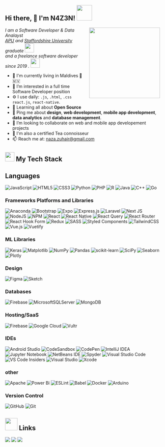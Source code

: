 

<h2> Hi there, 👋 I'm N4Z3N! <img src="https://media.giphy.com/media/mGcNjsfWAjY5AEZNw6/giphy.gif" width="50"></h2>
<img align='right' src="https://media.giphy.com/media/ieyl9zmCjO4b4t6qoY/giphy.gif" width="230">
<p>
<em>I am a Software Developer & Data Analayst 
</br>
<a href="https://www.apu.edu.my/">APU</a> and <a href="https://www.staffs.ac.uk/">Staffordshire University </a> graduate <img src="https://media.giphy.com/media/fYSnHlufseco8Fh93Z/giphy.gif" width="30">
</br>
and a freelance software developer since 2019 .
<img src="https://media.giphy.com/media/WUlplcMpOCEmTGBtBW/giphy.gif" width="30"> 
</em></p>


- 🏢 I'm currently living in Maldives 🌴 🇲🇻
- 👀 I’m interested in a full time Software Developer position
- ⚙️ I use daily: `.js`, `.html`, `.css` `react.js`, `react-native`.
- 🌱 Learning all about **Open Source**
- 💬 Ping me about **design**, **web development**, **mobile app development**, **data analytics** and **database management**.
- 💞️ I’m looking to collaborate on web and mobile app developement projects
- 🍵 I'm also a certified Tea connoisseur
- 📫 Reach me at: naza.zuhair@gmail.com

<h2><img src="https://media.giphy.com/media/QssGEmpkyEOhBCb7e1/giphy.gif" width="30"> My Tech Stack </h2>

## Languages
![JavaScript](https://img.shields.io/badge/-JavaScript-%23F7DF1C?style=for-the-badge&logo=javascript&logoColor=000000&labelColor=%23F7DF1C&color=%23FFCE5A)
![HTML5](https://img.shields.io/badge/-HTML5-%23E44D27?style=for-the-badge&logo=html5&logoColor=ffffff)
![CSS3](https://img.shields.io/badge/-CSS3-%231572B6?style=for-the-badge&logo=css3)
![Python](https://img.shields.io/badge/python-3670A0?style=for-the-badge&logo=python&logoColor=ffdd54)
![PHP](https://img.shields.io/badge/php-%23777BB4.svg?style=for-the-badge&logo=php&logoColor=white)
![R](https://img.shields.io/badge/r-%23276DC3.svg?style=for-the-badge&logo=r&logoColor=white)
![Java](https://img.shields.io/badge/java-%23ED8B00.svg?style=for-the-badge&logo=java&logoColor=white)
![C++](https://img.shields.io/badge/-C++-00599C?style=for-the-badge&logo=c)
![Go](https://img.shields.io/badge/go-%2300ADD8.svg?style=for-the-badge&logo=go&logoColor=white)


### Frameworks Platforms and Libraries
![Anaconda](https://img.shields.io/badge/Anaconda-%2344A833.svg?style=for-the-badge&logo=anaconda&logoColor=white)
![Bootstrap](https://img.shields.io/badge/bootstrap-%23563D7C.svg?style=for-the-badge&logo=bootstrap&logoColor=white)
![Expo](https://img.shields.io/badge/expo-1C1E24?style=for-the-badge&logo=expo&logoColor=#D04A37)
![Express.js](https://img.shields.io/badge/express.js-%23404d59.svg?style=for-the-badge&logo=express&logoColor=%2361DAFB)
![Laravel](https://img.shields.io/badge/laravel-%23FF2D20.svg?style=for-the-badge&logo=laravel&logoColor=white)
![Next JS](https://img.shields.io/badge/Next-black?style=for-the-badge&logo=next.js&logoColor=white)
![NodeJS](https://img.shields.io/badge/node.js-6DA55F?style=for-the-badge&logo=node.js&logoColor=white)
![NPM](https://img.shields.io/badge/NPM-%23000000.svg?style=for-the-badge&logo=npm&logoColor=white)
![React](https://img.shields.io/badge/react-%2320232a.svg?style=for-the-badge&logo=react&logoColor=%2361DAFB)
![React Native](https://img.shields.io/badge/react_native-%2320232a.svg?style=for-the-badge&logo=react&logoColor=%2361DAFB)
![React Query](https://img.shields.io/badge/-React%20Query-FF4154?style=for-the-badge&logo=react%20query&logoColor=white)
![React Router](https://img.shields.io/badge/React_Router-CA4245?style=for-the-badge&logo=react-router&logoColor=white)
![React Hook Form](https://img.shields.io/badge/React%20Hook%20Form-%23EC5990.svg?style=for-the-badge&logo=reacthookform&logoColor=white)
![Redux](https://img.shields.io/badge/redux-%23593d88.svg?style=for-the-badge&logo=redux&logoColor=white)
![SASS](https://img.shields.io/badge/SASS-hotpink.svg?style=for-the-badge&logo=SASS&logoColor=white)
![Styled Components](https://img.shields.io/badge/styled--components-DB7093?style=for-the-badge&logo=styled-components&logoColor=white)
![TailwindCSS](https://img.shields.io/badge/tailwindcss-%2338B2AC.svg?style=for-the-badge&logo=tailwind-css&logoColor=white)
![Vue.js](https://img.shields.io/badge/vuejs-%2335495e.svg?style=for-the-badge&logo=vuedotjs&logoColor=%234FC08D)
![Vuetify](https://img.shields.io/badge/Vuetify-1867C0?style=for-the-badge&logo=vuetify&logoColor=AEDDFF)


### ML Libraries
![Keras](https://img.shields.io/badge/Keras-%23D00000.svg?style=for-the-badge&logo=Keras&logoColor=white)
![Matplotlib](https://img.shields.io/badge/Matplotlib-%23ffffff.svg?style=for-the-badge&logo=Matplotlib&logoColor=white)
![NumPy](https://img.shields.io/badge/numpy-%23013243.svg?style=for-the-badge&logo=numpy&logoColor=white)
![Pandas](https://img.shields.io/badge/pandas-%23150458.svg?style=for-the-badge&logo=pandas&logoColor=white)
![scikit-learn](https://img.shields.io/badge/scikit--learn-%23F7931E.svg?style=for-the-badge&logo=scikit-learn&logoColor=white)
![SciPy](https://img.shields.io/badge/SciPy-%230C55A5.svg?style=for-the-badge&logo=scipy&logoColor=%white)
![Seaborn](https://img.shields.io/badge/Seaborn-%23000000.svg?style=for-the-badge&logo=seaborn&logoColor=white)
![Plotly](https://img.shields.io/badge/Plotly-%233F4F75.svg?style=for-the-badge&logo=plotly&logoColor=white)


### Design
![Figma](https://img.shields.io/badge/figma-%23F24E1E.svg?style=flat-square&logo=figma&logoColor=white)
![Sketch](https://img.shields.io/badge/Sketch-FFB387?style=flat-square&logo=sketch&logoColor=black)


### Databases
![Firebase](https://img.shields.io/badge/Firebase-039BE5?style=flat-square&logo=Firebase&logoColor=white)
![MicrosoftSQLServer](https://img.shields.io/badge/Microsoft%20SQL%20Sever-CC2927?style=flat-square&logo=microsoft%20sql%20server&logoColor=white)
![MongoDB](https://img.shields.io/badge/MongoDB-%234ea94b.svg?style=flat-square&logo=mongodb&logoColor=white)


### Hosting/SaaS
![Firebase](https://img.shields.io/badge/firebase-%23039BE5.svg?style=flat-square&logo=firebase)
![Google Cloud](https://img.shields.io/badge/GoogleCloud-%234285F4.svg?style=flat-square&logo=google-cloud&logoColor=white)
![Vultr](https://img.shields.io/badge/Vultr-007BFC.svg?style=flat-square&logo=vultr)


### IDEs
![Android Studio](https://img.shields.io/badge/Android%20Studio-3DDC84.svg?style=flat-square&logo=android-studio&logoColor=white)
![CodeSandbox](https://img.shields.io/badge/Codesandbox-040404?style=flat-square&logo=codesandbox&logoColor=DBDBDB)
![CodePen](https://img.shields.io/badge/CodePen-white?style=flat-square&logo=codepen&logoColor=black)
![IntelliJ IDEA](https://img.shields.io/badge/IntelliJIDEA-000000.svg?style=flat-square&logo=intellij-idea&logoColor=white)
![Jupyter Notebook](https://img.shields.io/badge/jupyter-%23FA0F00.svg?style=flat-square&logo=jupyter&logoColor=white)
![NetBeans IDE](https://img.shields.io/badge/NetBeansIDE-1B6AC6.svg?style=flat-square&logo=apache-netbeans-ide&logoColor=white)
![Spyder](https://img.shields.io/badge/Spyder-838485?style=flat-square&logo=spyder%20ide&logoColor=maroon)
![Visual Studio Code](https://img.shields.io/badge/Visual%20Studio%20Code-0078d7.svg?style=flat-square&logo=visual-studio-code&logoColor=white)
![VS Code Insiders](https://img.shields.io/badge/VS%20Code%20Insiders-35b393.svg?style=flat-square&logo=visual-studio-code&logoColor=white)
![Visual Studio](https://img.shields.io/badge/Visual%20Studio-5C2D91.svg?style=flat-square&logo=visual-studio&logoColor=white)
![Xcode](https://img.shields.io/badge/Xcode-007ACC?style=flat-square&logo=Xcode&logoColor=white)


### other
![Apache](https://img.shields.io/badge/apache-%23D42029.svg?style=flat-square&logo=apache&logoColor=white)
![Power Bi](https://img.shields.io/badge/power_bi-F2C811?style=flat-square&logo=powerbi&logoColor=black)
![ESLint](https://img.shields.io/badge/ESLint-4B3263?style=flat-square&logo=eslint&logoColor=white)
![Babel](https://img.shields.io/badge/Babel-F9DC3e?style=flat-square&logo=babel&logoColor=black)
![Docker](https://img.shields.io/badge/docker-%230db7ed.svg?style=flat-square&logo=docker&logoColor=white)
![Arduino](https://img.shields.io/badge/-Arduino-00979D?style=flat-square&logo=Arduino&logoColor=white)

### Version Control

![GitHub](https://img.shields.io/badge/-GitHub-181717?style=flat-square&logo=github)
![Git](https://img.shields.io/badge/-Git-black?style=flat-square&logo=git)


## <img height="40" src="https://raw.githubusercontent.com/innng/innng/master/assets/kyubey.gif"/> Links
[![](https://img.shields.io/badge/-linkedin-0073B1?style=flat-square)](http://linkedin.com/in/mariyamnazaazuhair)
[![](https://img.shields.io/badge/-resume-332B40?style=flat-square)](https://drive.google.com/drive/folders/1Mz8MBte2PTQ4QAns7p70Q3OPk-Jn73rA?usp=sharing)
[![](https://img.shields.io/badge/-email-2D4E00?style=flat-square)](naza.zuhair@gmail.com)


